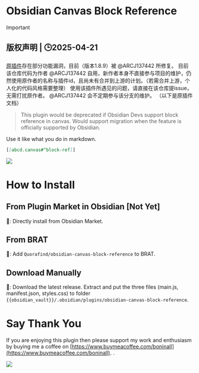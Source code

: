 # Obsidian Canvas Block Reference

> [!IMPORTANT]
>
> ## 版权声明 | 🕒2025-04-21
>
> [原插件](https://github.com/Quorafind/Obsidian-Canvas-Block-Reference)存在部分功能漏洞，目前（版本1.8.9）被 @ARCJ137442 所修复。
> 目前该仓库代码为作者 @ARCJ137442 自用，新作者本身不直接参与项目的维护，仍然使用原作者的名称与插件id，且尚未有合并到上游的计划。（若需合并上游，个人化的代码风格需要整理）
> 使用该插件所遇见的问题，请直接在该仓库提issue，无需打扰原作者。 @ARCJ137442 会不定期参与该分支的维护。
> （以下是原插件文档）

> This plugin would be deprecated if Obsidian Devs support block reference in canvas.
> Would support migration when the feature is officially supported by Obsidian.

Use it like what you do in markdown.

```markdown
[[abcd.canvas#^block-ref]]
```

![](https://raw.githubusercontent.com/Quorafind/obsidian-canvas-block-reference/master/CanvasBlockReference.gif)

# How to Install

## From Plugin Market in Obsidian [Not Yet]

💜: Directly install from Obsidian Market.

## From BRAT

🚗: Add `Quorafind/obsidian-canvas-block-reference` to BRAT.

## Download Manually

🚚: Download the latest release. Extract and put the three files (main.js, manifest.json, styles.css) to
folder `{{obsidian_vault}}/.obsidian/plugins/obsidian-canvas-block-reference`.

# Say Thank You

If you are enjoying this plugin then please support my work and enthusiasm by buying me a coffee
on [https://www.buymeacoffee.com/boninall](https://www.buymeacoffee.com/boninall).
.

<a href="https://www.buymeacoffee.com/boninall"><img src="https://img.buymeacoffee.com/button-api/?text=Buy me a coffee&emoji=&slug=boninall&button_colour=6495ED&font_colour=ffffff&font_family=Lato&outline_colour=000000&coffee_colour=FFDD00"></a>
